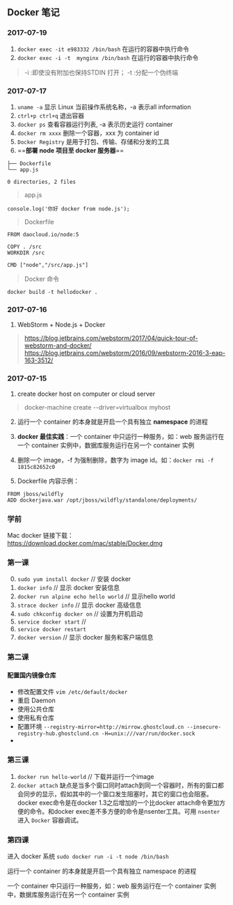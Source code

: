 ## Docker 笔记

### 2017-07-19
1. `docker exec -it e983332 /bin/bash` 在运行的容器中执行命令
2. `docker exec -i -t  mynginx /bin/bash` 在运行的容器中执行命令

>-i :即使没有附加也保持STDIN 打开；  -t :分配一个伪终端
 
### 2017-07-17
1. `uname -a` 显示 Linux 当前操作系统名称，-a 表示all information
2. `ctrl+p ctrl+q` 退出容器
3. `docker ps` 查看容器运行列表, -a 表示历史运行 container
4. `docker rm xxxx` 删除一个容器，xxx 为 container id
5. `Docker Registry` 是用于打包、传输、存储和分发的工具
6. ==**部署 node 项目至 docker 服务器**==
```
├── Dockerfile
└── app.js

0 directories, 2 files
```
>app.js
```
console.log('你好 docker from node.js');
```
>Dockerfile
```
FROM daocloud.io/node:5

COPY . /src
WORKDIR /src

CMD ["node","/src/app.js"]
```
>Docker 命令
```
docker build -t hellodocker .
```

### 2017-07-16
1. WebStorm + Node.js + Docker
> https://blog.jetbrains.com/webstorm/2017/04/quick-tour-of-webstorm-and-docker/
> https://blog.jetbrains.com/webstorm/2016/09/webstorm-2016-3-eap-163-3512/

### 2017-07-15
1. create docker host on computer or cloud server
>docker-machine create --driver=virtualbox myhost

2. 运行一个 container 的本身就是开启一个具有独立 **namespace** 的进程

3. **docker 最佳实践**：一个 container 中只运行一种服务，如：web 服务运行在一个 container 实例中，数据库服务运行在另一个 container 实例

4. 删除一个 image，-f 为强制删除，数字为 image id。如：`docker rmi -f 1815c82652c0`

5. Dockerfile 内容示例：
```
FROM jboss/wildfly
ADD dockerjava.war /opt/jboss/wildfly/standalone/deployments/
```


### 学前
Mac docker 链接下载：https://download.docker.com/mac/stable/Docker.dmg

### 第一课
0. `sudo yum install docker` // 安装 docker
1. `docker info` // 显示 docker 安装信息
2. `docker run alpine echo hello world` // 显示hello world
3. `strace docker info` // 显示 docker 高级信息
4. `sudo chkconfig docker on` // 设置为开机启动
5. `service docker start` //
6. `service docker restart` 
7. `docker version` // 显示 docker 服务和客户端信息

### 第二课
#### 配置国内镜像仓库
* 修改配置文件 `vim /etc/default/docker`
* 重启 Daemon
* 使用公共仓库
* 使用私有仓库
* 配置环境 `--registry-mirror=http://mirrow.ghostcloud.cn --insecure-registry-hub.ghostclund.cn -H=unix:///var/run/docker.sock`
* 

### 第三课
1. `docker run hello-world` // 下载并运行一个image
2. `docker attach` 缺点是当多个窗口同时attach到同一个容器时，所有的窗口都会同步的显示，假如其中的一个窗口发生阻塞时，其它的窗口也会阻塞。docker exec命令是在docker 1.3之后增加的一个比docker attach命令更加方便的命令。和docker exec差不多方便的命令是nsenter工具。可用 `nsenter` 进入 `Docker` 容器调试。

### 第四课
进入 docker 系统 `sudo docker run -i -t node /bin/bash`

运行一个 container 的本身就是开启一个具有独立 namespace 的进程

一个 container 中只运行一种服务，如：web 服务运行在一个 container 实例中，数据库服务运行在另一个 container 实例

